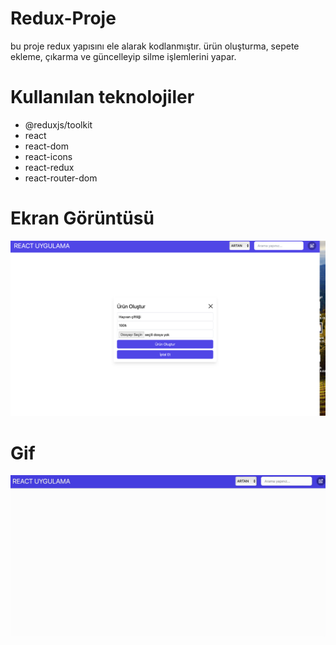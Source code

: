 # Redux-Proje
bu proje redux yapısını ele alarak kodlanmıştır. ürün oluşturma, sepete ekleme, çıkarma ve güncelleyip silme işlemlerini yapar.

# Kullanılan teknolojiler

- @reduxjs/toolkit
- react
- react-dom
- react-icons
- react-redux
- react-router-dom


# Ekran Görüntüsü

![](./public/Ekran%20Resmi%202024-07-14%2015.37.55.png)

# Gif

![](./public/Zight%20Recording%202024-07-14%20at%2003.36.23%20PM.gif)